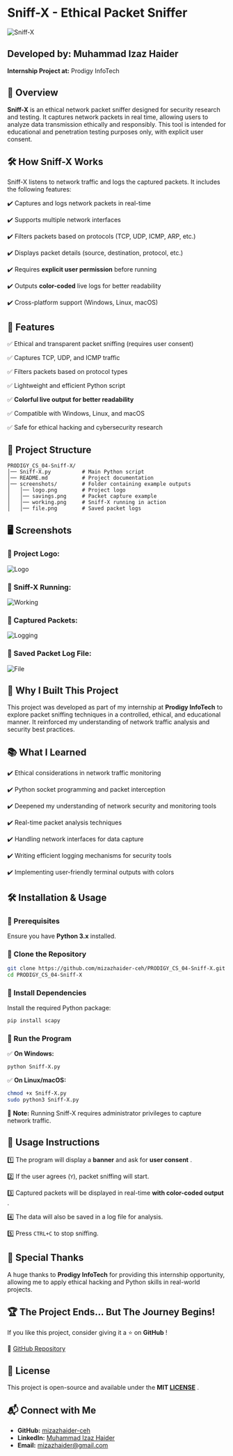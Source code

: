 # Sniff-X - Ethical Packet Sniffer
![Sniff-X](screenshots/logo.png)

## **Developed by:** Muhammad Izaz Haider

**Internship Project at:** Prodigy InfoTech

## 📌 **Overview**

**Sniff-X** is an ethical network packet sniffer designed for security research and testing. It captures network packets in real time, allowing users to analyze data transmission ethically and responsibly. This tool is intended for educational and penetration testing purposes only, with explicit user consent.

## 🛠 **How Sniff-X Works**

Sniff-X listens to network traffic and logs the captured packets. It includes the following features:

✔️ Captures and logs network packets in real-time

✔️ Supports multiple network interfaces

✔️ Filters packets based on protocols (TCP, UDP, ICMP, ARP, etc.)

✔️ Displays packet details (source, destination, protocol, etc.)

✔️ Requires **explicit user permission** before running

✔️ Outputs **color-coded** live logs for better readability

✔️ Cross-platform support (Windows, Linux, macOS)

## 📌 **Features**

✅ Ethical and transparent packet sniffing (requires user consent)

✅ Captures TCP, UDP, and ICMP traffic

✅ Filters packets based on protocol types

✅ Lightweight and efficient Python script

✅ **Colorful live output for better readability**

✅ Compatible with Windows, Linux, and macOS

✅ Safe for ethical hacking and cybersecurity research

## 📂 **Project Structure**

```
PRODIGY_CS_04-Sniff-X/
│── Sniff-X.py          # Main Python script
│── README.md           # Project documentation
│── screenshots/        # Folder containing example outputs
│   │── logo.png        # Project logo
│   │── savings.png     # Packet capture example
│   │── working.png     # Sniff-X running in action
│   │── file.png        # Saved packet logs
```

## 🖥 **Screenshots**

### **🔹 Project Logo:**

![Logo](screenshots/logo.png)

### **🔹 Sniff-X Running:**

![Working](screenshots/working.png)

### **🔹 Captured Packets:**

![Logging](screenshots/savings.png)

### **🔹 Saved Packet Log File:**

![File](screenshots/file.png)

## 🎯 **Why I Built This Project**

This project was developed as part of my internship at **Prodigy InfoTech** to explore packet sniffing techniques in a controlled, ethical, and educational manner. It reinforced my understanding of network traffic analysis and security best practices.

## 📚 **What I Learned**

✔️ Ethical considerations in network traffic monitoring

✔️ Python socket programming and packet interception

✔️ Deepened my understanding of network security and monitoring tools

✔️ Real-time packet analysis techniques

✔️ Handling network interfaces for data capture

✔️ Writing efficient logging mechanisms for security tools

✔️ Implementing user-friendly terminal outputs with colors

## 🛠 **Installation & Usage**

### **🔹 Prerequisites**

Ensure you have **Python 3.x** installed.

### **🔹 Clone the Repository**

```bash
git clone https://github.com/mizazhaider-ceh/PRODIGY_CS_04-Sniff-X.git
cd PRODIGY_CS_04-Sniff-X
```

### **🔹 Install Dependencies**

Install the required Python package:

```bash
pip install scapy
```

### **🔹 Run the Program**

✅ **On Windows:**

```bash
python Sniff-X.py
```

✅ **On Linux/macOS:**

```bash
chmod +x Sniff-X.py
sudo python3 Sniff-X.py
```

🔹 **Note:** Running Sniff-X requires administrator privileges to capture network traffic.

## 🔹 **Usage Instructions**

1️⃣ The program will display a **banner** and ask for  **user consent** .

2️⃣ If the user agrees (`Y`), packet sniffing will start.

3️⃣ Captured packets will be displayed in real-time  **with color-coded output** .

4️⃣ The data will also be saved in a log file for analysis.

5️⃣ Press `CTRL+C` to stop sniffing.

## 🌟 **Special Thanks**

A huge thanks to **Prodigy InfoTech** for providing this internship opportunity, allowing me to apply ethical hacking and Python skills in real-world projects.

## 🏆 **The Project Ends... But The Journey Begins!**

If you like this project, consider giving it a ⭐ on  **GitHub** !

🔗 [GitHub Repository](https://github.com/mizazhaider-ceh/PRODIGY_CS_04-Sniff-X)

## 📜 **License**

This project is open-source and available under the  **MIT [LICENSE](LICENSE)** .

## 📬 **Connect with Me**

* **GitHub:** [mizazhaider-ceh](https://github.com/mizazhaider-ceh)
* **LinkedIn:** [Muhammad Izaz Haider](https://www.linkedin.com/in/muhammad-izaz-haider-091639314/)
* **Email:** [mizazhaider@gmail.com](mailto:mizazhaider@gmail.com)
